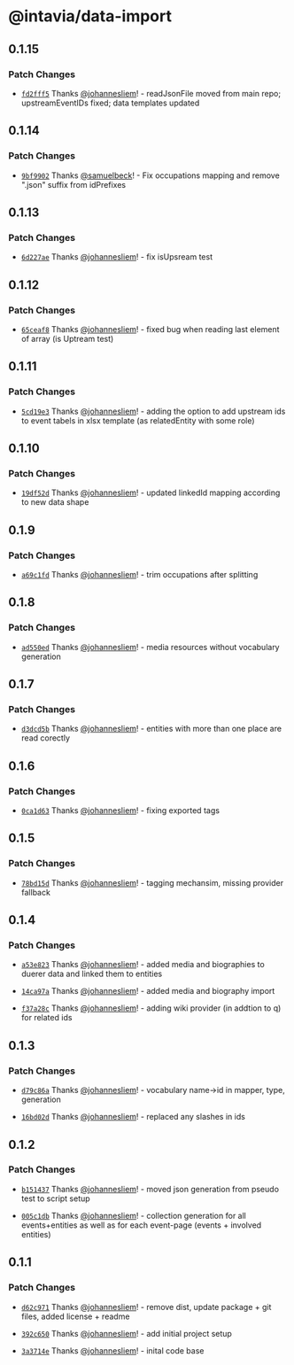 # @intavia/data-import

## 0.1.15

### Patch Changes

-   [`fd2fff5`](https://github.com/InTaVia/data-import/commit/fd2fff5ba4a5deec97b71984d3727b9a173fdc08) Thanks [@johannesliem](https://github.com/johannesliem)! - readJsonFile moved from main repo; upstreamEventIDs fixed; data templates updated

## 0.1.14

### Patch Changes

-   [`9bf9902`](https://github.com/InTaVia/data-import/commit/9bf99026275f38b7a59ce6f8b3c4e28e5d1e4dcf) Thanks [@samuelbeck](https://github.com/samuelbeck)! - Fix occupations mapping and remove ".json" suffix from idPrefixes

## 0.1.13

### Patch Changes

-   [`6d227ae`](https://github.com/InTaVia/data-import/commit/6d227ae99601515c1ff5141e0de9808e94e93452) Thanks [@johannesliem](https://github.com/johannesliem)! - fix isUpsream test

## 0.1.12

### Patch Changes

-   [`65ceaf8`](https://github.com/InTaVia/data-import/commit/65ceaf8a702ad55ffc00d74b969924f19fe094cc) Thanks [@johannesliem](https://github.com/johannesliem)! - fixed bug when reading last element of array (is Uptream test)

## 0.1.11

### Patch Changes

-   [`5cd19e3`](https://github.com/InTaVia/data-import/commit/5cd19e39909570bb1b1dbc9c891122cdc711290b) Thanks [@johannesliem](https://github.com/johannesliem)! - adding the option to add upstream ids to event tabels in xlsx template (as relatedEntity with some role)

## 0.1.10

### Patch Changes

-   [`19df52d`](https://github.com/InTaVia/data-import/commit/19df52d5f7fe4c36b925f7d89e17922108126721) Thanks [@johannesliem](https://github.com/johannesliem)! - updated linkedId mapping according to new data shape

## 0.1.9

### Patch Changes

-   [`a69c1fd`](https://github.com/InTaVia/data-import/commit/a69c1fd24a2b70f676401afcc28ac8b7573d1a73) Thanks [@johannesliem](https://github.com/johannesliem)! - trim occupations after splitting

## 0.1.8

### Patch Changes

-   [`ad550ed`](https://github.com/InTaVia/data-import/commit/ad550eda1ab5830a3bca831be9b091eb56af28cd) Thanks [@johannesliem](https://github.com/johannesliem)! - media resources without vocabulary generation

## 0.1.7

### Patch Changes

-   [`d3dcd5b`](https://github.com/InTaVia/data-import/commit/d3dcd5bb2937e172ac230c24940e6641ef5c6f1c) Thanks [@johannesliem](https://github.com/johannesliem)! - entities with more than one place are read corectly

## 0.1.6

### Patch Changes

-   [`0ca1d63`](https://github.com/InTaVia/data-import/commit/0ca1d6386061644f61fa27bf7681b87de20de297) Thanks [@johannesliem](https://github.com/johannesliem)! - fixing exported tags

## 0.1.5

### Patch Changes

-   [`78bd15d`](https://github.com/InTaVia/data-import/commit/78bd15d2ab8365ef01b290e53e2902cbb16ece78) Thanks [@johannesliem](https://github.com/johannesliem)! - tagging mechansim, missing provider fallback

## 0.1.4

### Patch Changes

-   [`a53e823`](https://github.com/InTaVia/data-import/commit/a53e8238b0bb11cdc14317a1d958e420be899a59) Thanks [@johannesliem](https://github.com/johannesliem)! - added media and biographies to duerer data and linked them to entities

-   [`14ca97a`](https://github.com/InTaVia/data-import/commit/14ca97acb7f08e2f555f1c71c992c585616bef29) Thanks [@johannesliem](https://github.com/johannesliem)! - added media and biography import

-   [`f37a28c`](https://github.com/InTaVia/data-import/commit/f37a28c0501365d4699e7123410e2a15002d9a63) Thanks [@johannesliem](https://github.com/johannesliem)! - adding wiki provider (in addtion to q) for related ids

## 0.1.3

### Patch Changes

-   [`d79c86a`](https://github.com/InTaVia/data-import/commit/d79c86a3f719a76f06aefb7a81808dfa200b70c5) Thanks [@johannesliem](https://github.com/johannesliem)! - vocabulary name->id in mapper, type, generation

-   [`16bd02d`](https://github.com/InTaVia/data-import/commit/16bd02dc102c15a23469144057a8eb3ef88589f1) Thanks [@johannesliem](https://github.com/johannesliem)! - replaced any slashes in ids

## 0.1.2

### Patch Changes

-   [`b151437`](https://github.com/InTaVia/data-import/commit/b151437ddcf062150c73bfb6d6aed0e3b7235c04) Thanks [@johannesliem](https://github.com/johannesliem)! - moved json generation from pseudo test to script setup

-   [`005c1db`](https://github.com/InTaVia/data-import/commit/005c1db357e36fdf325a71ccc17d5e0ee74be1b5) Thanks [@johannesliem](https://github.com/johannesliem)! - collection generation for all events+entities as well as for each event-page (events + involved entities)

## 0.1.1

### Patch Changes

-   [`d62c971`](https://github.com/InTaVia/data-import/commit/d62c971f153b31d4a2bbd5fecd3f72de527394d0) Thanks [@johannesliem](https://github.com/johannesliem)! - remove dist, update package + git files, added license + readme

-   [`392c650`](https://github.com/InTaVia/data-import/commit/392c6503725a9508bd7c2654cb4ccaf8e404c3d8) Thanks [@johannesliem](https://github.com/johannesliem)! - add initial project setup

-   [`3a3714e`](https://github.com/InTaVia/data-import/commit/3a3714ef0201bfc5ee77ca57298c18f0873419e6) Thanks [@johannesliem](https://github.com/johannesliem)! - inital code base

